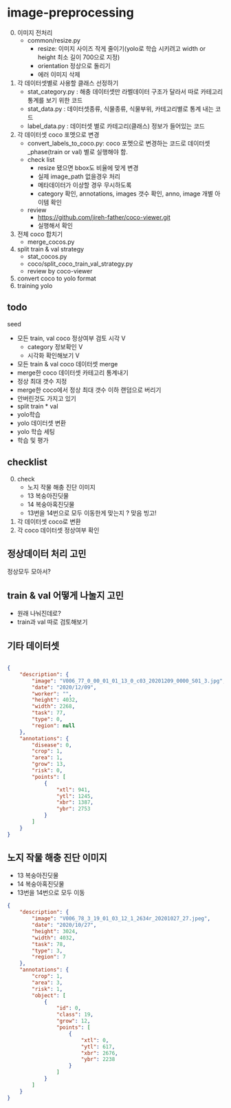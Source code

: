 # image-preprocessing
0. 이미지 전처리
   - common/resize.py
      - resize: 이미지 사이즈 작게 줄이기(yolo로 학습 시키려고 width or height 최소 길이 700으로 지정)
      - orientation 정상으로 돌리기
      - 에러 이미지 삭제
1. 각 데이터셋별로 사용할 클래스 선정하기
   - stat_category.py : 해충 데이터셋만 라벨데이터 구조가 달라서 따로 카테고리 통계를 보기 위한 코드
   - stat_data.py : 데이터셋종류, 식물종류, 식물부위, 카테고리별로 통계 내는 코드
   - label_data.py : 데이터셋 별로 카테고리(클래스) 정보가 들어있는 코드
2. 각 데이터셋 coco 포멧으로 변경
   - convert_labels_to_coco.py: coco 포멧으로 변경하는 코드로 데이터셋_phase(train or val) 별로 실행해야 함.
   - check list
      - resize 됐으면 bbox도 비율에 맞게 변경
      - 실제 image_path 없을경우 처리
      - 메타데이터가 이상할 경우 무시하도록
      - category 확인, annotations, images 갯수 확인, anno, image 개별 아이템 확인
   - review
      - https://github.com/jireh-father/coco-viewer.git
      - 실행해서 확인
3. 전체 coco 합치기
   - merge_cocos.py
4. split train & val strategy
   - stat_cocos.py
   - coco/split_coco_train_val_strategy.py
   - review by coco-viewer
5. convert coco to yolo format
6. training yolo

## todo
seed
- 모든 train, val coco 정상여부 검토 시각 V
  - category 정보확인 V
  - 시각화 확인해보기 V
- 모든 train & val coco 데이터셋 merge
- merge한 coco 데이터셋 카테고리 통계내기
 - 정상 최대 갯수 지정
- merge한 coco에서 정상 최대 갯수 이하 랜덤으로 버리기
 - 안버린것도 가지고 있기
- split train * val
- yolo학습
 - yolo 데이터셋 변환
 - yolo 학습 세팅
 - 학습 및 평가

## checklist
0. check 
   - 노지 작물 해충 진단 이미지
    - 13 복숭아진딧물
    - 14 복숭아혹진딧물
    - 13번을 14번으로 모두 이동한게 맞는지 ? 맞음 빙고!
1. 각 데이터셋 coco로 변환
2. 각 coco 데이터셋 정상여부 확인

## 정상데이터 처리 고민
정상모두 모아서?
## train & val 어떻게 나눌지 고민
- 원래 나눠진데로?
- train과 val 따로 검토해보기


## 기타 데이터셋
```json

{
    "description": {
        "image": "V006_77_0_00_01_01_13_0_c03_20201209_0000_S01_3.jpg",
        "date": "2020/12/09",
        "worker": "",
        "height": 4032,
        "width": 2268,
        "task": 77,
        "type": 0,
        "region": null
    },
    "annotations": {
        "disease": 0,
        "crop": 1,
        "area": 1,
        "grow": 13,
        "risk": 0,
        "points": [
            {
                "xtl": 941,
                "ytl": 1245,
                "xbr": 1387,
                "ybr": 2753
            }
        ]
    }
}
```

## 노지 작물 해충 진단 이미지
- 13 복숭아진딧물
- 14 복숭아혹진딧물
- 13번을 14번으로 모두 이동
```json
{
    "description": {
        "image": "V006_78_3_19_01_03_12_1_2634r_20201027_27.jpeg",
        "date": "2020/10/27",
        "height": 3024,
        "width": 4032,
        "task": 78,
        "type": 3,
        "region": 7
    },
    "annotations": {
        "crop": 1,
        "area": 3,
        "risk": 1,
        "object": [
            {
                "id": 0,
                "class": 19,
                "grow": 12,
                "points": [
                    {
                        "xtl": 0,
                        "ytl": 617,
                        "xbr": 2676,
                        "ybr": 2238
                    }
                ]
            }
        ]
    }
}

```